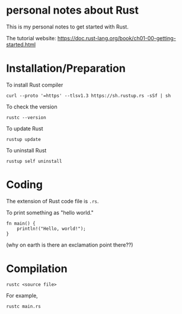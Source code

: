 # personal notes about Rust

This is my personal notes to get started with Rust.

The tutorial website: https://doc.rust-lang.org/book/ch01-00-getting-started.html

# Installation/Preparation

To install Rust compiler
```
curl --proto '=https' --tlsv1.3 https://sh.rustup.rs -sSf | sh
```
To check the version
```
rustc --version
```
To update Rust
```
rustup update
```
To uninstall Rust
```
rustup self uninstall
```

# Coding

The extension of Rust code file is `.rs`.

To print something as "hello world."
```
fn main() {
    println!("Hello, world!");
}
```
(why on earth is there an exclamation point there??)

# Compilation

```
rustc <source file>
```
For example,
```
rustc main.rs
```
